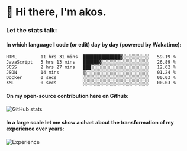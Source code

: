 # 👋 Hi there, I'm akos. 


### Let the stats talk:


#### In which language I code (or edit) day by day (powered by Wakatime): 

<!--START_SECTION:waka-->

```text
HTML         11 hrs 31 mins  ██████████████▓░░░░░░░░░░   59.19 %
JavaScript   5 hrs 13 mins   ██████▓░░░░░░░░░░░░░░░░░░   26.89 %
SCSS         2 hrs 27 mins   ███░░░░░░░░░░░░░░░░░░░░░░   12.62 %
JSON         14 mins         ▒░░░░░░░░░░░░░░░░░░░░░░░░   01.24 %
Docker       0 secs          ░░░░░░░░░░░░░░░░░░░░░░░░░   00.03 %
XML          0 secs          ░░░░░░░░░░░░░░░░░░░░░░░░░   00.03 %
```

<!--END_SECTION:waka-->

#### On my open-source contribution here on Github:
 
![GitHub stats](https://github-readme-stats.vercel.app/api?username=akosbalasko)

#### In a large scale let me show a chart about the transformation of my experience over years:   

![Experience](https://cr-skills-chart-widget.azurewebsites.net/api/api?username=akosbalasko)
